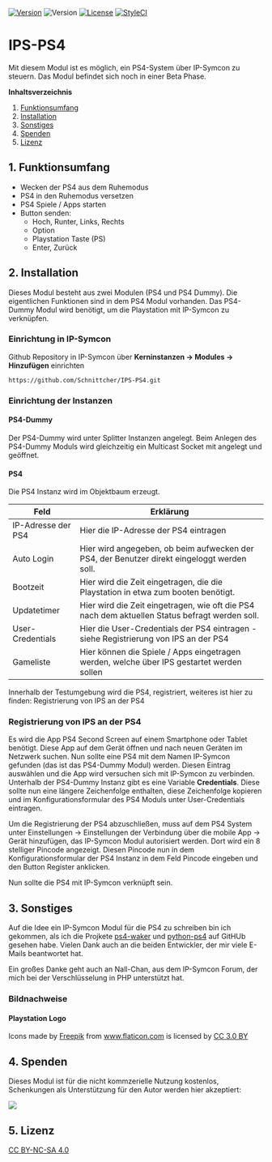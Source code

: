 [![Version](https://img.shields.io/badge/Symcon-PHPModul-red.svg)](https://www.symcon.de/service/dokumentation/entwicklerbereich/sdk-tools/sdk-php/)
![Version](https://img.shields.io/badge/Symcon%20Version-5.0%20%3E-blue.svg)
[![License](https://img.shields.io/badge/License-CC%20BY--NC--SA%204.0-green.svg)](https://creativecommons.org/licenses/by-nc-sa/4.0/)
[![StyleCI](https://styleci.io/repos/120787671/shield?style=flat)](https://styleci.io/repos/120787671)

# IPS-PS4
Mit diesem Modul ist es möglich, ein PS4-System über IP-Symcon zu steuern.
Das Modul befindet sich noch in einer Beta Phase.

**Inhaltsverzeichnis**

1. [Funktionsumfang](#1-funktionsumfang)  
2. [Installation](#2-installation)
3. [Sonstiges](#3-sonstiges)
4. [Spenden](#4-spenden)
5. [Lizenz](5-lizenz)

## 1. Funktionsumfang 
* Wecken der PS4 aus dem Ruhemodus
* PS4 in den Ruhemodus versetzen
* PS4 Spiele / Apps starten
* Button senden:
    * Hoch, Runter, Links, Rechts
    * Option
    * Playstation Taste (PS)
    * Enter, Zurück
 

## 2. Installation
Dieses Modul besteht aus zwei Modulen (PS4 und PS4 Dummy).
Die eigentlichen Funktionen sind in dem PS4 Modul vorhanden.
Das PS4-Dummy Modul wird benötigt, um die Playstation mit IP-Symcon zu verknüpfen.

### Einrichtung in IP-Symcon
Github Repository in IP-Symcon über **Kerninstanzen -> Modules -> Hinzufügen** einrichten

`https://github.com/Schnittcher/IPS-PS4.git` 

### Einrichtung der Instanzen

#### PS4-Dummy
Der PS4-Dummy wird unter Splitter Instanzen angelegt.
Beim Anlegen des PS4-Dummy Moduls wird gleichzeitig ein Multicast Socket mit angelegt und geöffnet.

#### PS4
Die PS4 Instanz wird im Objektbaum erzeugt.

Feld | Erklärung
------------ | -------------
IP-Adresse der PS4 | Hier die IP-Adresse der PS4 eintragen
Auto Login | Hier wird angegeben, ob beim aufwecken der PS4, der Benutzer direkt eingeloggt werden soll.
Bootzeit | Hier wird die Zeit eingetragen, die die Playstation in etwa zum booten benötigt.
Updatetimer | Hier wird die Zeit eingetragen, wie oft die PS4 nach dem aktuellen Status befragt werden soll.
User-Credentials | Hier die User-Credentials der PS4 eintragen - siehe Registrierung von IPS an der PS4
Gameliste | Hier können die Spiele / Apps eingetragen werden, welche über IPS gestartet werden sollen


Innerhalb der Testumgebung wird die PS4, registriert, weiteres ist hier zu finden: Registrierung von IPS an der PS4
 
### Registrierung von IPS an der PS4
Es wird die App PS4 Second Screen auf einem Smartphone oder Tablet benötigt.
Diese App auf dem Gerät öffnen und nach neuen Geräten im Netzwerk suchen.
Nun sollte eine PS4 mit dem Namen IP-Symcon gefunden (das ist das PS4-Dummy Modul) werden.
Diesen Eintrag auswählen und die App wird versuchen sich mit IP-Symcon zu verbinden.
Unterhalb der PS4-Dummy Instanz gibt es eine Variable **Credentials**.
Diese sollte nun eine längere Zeichenfolge enthalten, diese Zeichenfolge kopieren und im Konfigurationsformular des PS4 Moduls unter User-Credentials eintragen.
  
Um die Registrierung der PS4 abzuschließen, muss auf dem PS4 System unter Einstellungen -> Einstellungen der Verbindung über die mobile App ->
Gerät hinzufügen, das IP-Symcon Modul autorisiert werden. Dort wird ein 8 stelliger Pincode angezeigt.
Diesen Pincode nun in dem Konfigurationsformular der PS4 Instanz in dem Feld Pincode eingeben und den Button Register anklicken.

Nun sollte die PS4 mit IP-Symcon verknüpft sein.

## 3. Sonstiges

Auf die Idee ein IP-Symcon Modul für die PS4 zu schreiben bin ich gekommen, als ich die Projkete [ps4-waker](https://github.com/dhleong/ps4-waker) und [python-ps4](https://github.com/hthiery/python-ps4) auf GitHUb gesehen habe.
Vielen Dank auch an die beiden Entwickler, der mir viele E-Mails beantwortet hat.

Ein großes Danke geht auch an Nall-Chan, aus dem IP-Symcon Forum, der mich bei der Verschlüsselung in PHP unterstützt hat.

### Bildnachweise

#### Playstation Logo
<div>Icons made by <a href="http://www.freepik.com" title="Freepik">Freepik</a> from <a href="https://www.flaticon.com/" title="Flaticon">www.flaticon.com</a> is licensed by <a href="http://creativecommons.org/licenses/by/3.0/" title="Creative Commons BY 3.0" target="_blank">CC 3.0 BY</a></div>

## 4. Spenden

Dieses Modul ist für die nicht kommzerielle Nutzung kostenlos, Schenkungen als Unterstützung für den Autor werden hier akzeptiert:  

<a href="https://www.paypal.com/cgi-bin/webscr?cmd=_s-xclick&hosted_button_id=EK4JRP87XLSHW" target="_blank"><img src="https://www.paypalobjects.com/de_DE/DE/i/btn/btn_donate_LG.gif" border="0" /></a>

## 5. Lizenz

[CC BY-NC-SA 4.0](https://creativecommons.org/licenses/by-nc-sa/4.0/) 